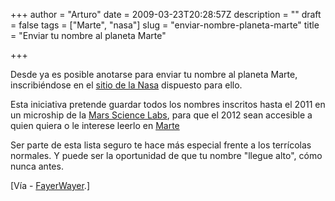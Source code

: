 +++
author = "Arturo"
date = 2009-03-23T20:28:57Z
description = ""
draft = false
tags = ["Marte", "nasa"]
slug = "enviar-nombre-planeta-marte"
title = "Enviar tu nombre al planeta Marte"

+++

Desde ya es posible anotarse para enviar tu nombre al planeta Marte, inscribiéndose en el [sitio de la Nasa](https://mars.jpl.nasa.gov/msl/participate/sendyourname/) dispuesto para ello.

Esta iniciativa pretende guardar todos los nombres inscritos hasta el 2011 en un microship de la [Mars Science Labs](https://es.wikipedia.org/wiki/Mars_Science_Laboratory), para que el 2012 sean accesible a quien quiera o le interese leerlo en [Marte](https://es.wikipedia.org/wiki/Marte_%28planeta%29)

Ser parte de esta lista seguro te hace más especial frente a los terrícolas normales. Y puede ser la oportunidad de que tu nombre "llegue alto", cómo nunca antes.

[Vía - [FayerWayer](https://www.fayerwayer.com/2009/03/envia-tu-nombre-a-marte/).]
